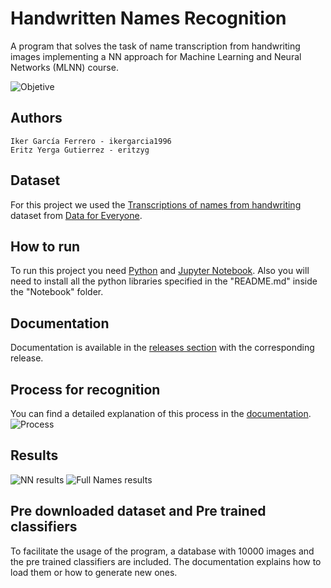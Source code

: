 # Handwritten Names Recognition
A program that solves the task of name transcription from handwriting images implementing a NN approach for Machine Learning and Neural Networks (MLNN) course.

![Objetive](https://github.com/ikergarcia1996/Handwritten-Names-Recognition/blob/master/DemoImages/objetive.png)

## Authors
```
Iker García Ferrero - ikergarcia1996
Eritz Yerga Gutierrez - eritzyg
```
## Dataset
For this project we used the [Transcriptions of names from handwriting](https://www.crowdflower.com/data-for-everyone/) dataset from [Data for Everyone](https://www.crowdflower.com/data-for-everyone/).

## How to run
To run this project you need [Python](https://www.python.org/) and [Jupyter Notebook](http://jupyter.org/).
Also you will need to install all the python libraries specified in the "README.md" inside the "Notebook" folder.

## Documentation
Documentation is available in the [releases section](https://github.com/ikergarcia1996/Handwritten-Names-Recognition/releases) with the corresponding release.

## Process for recognition
You can find a detailed explanation of this process in the [documentation](https://github.com/ikergarcia1996/Handwritten-Names-Recognition/releases).
![Process](https://github.com/ikergarcia1996/Handwritten-Names-Recognition/blob/master/DemoImages/Process.png)

## Results
![NN results](https://github.com/ikergarcia1996/Handwritten-Names-Recognition/blob/master/DemoImages/R1.PNG)
![Full Names results](https://github.com/ikergarcia1996/Handwritten-Names-Recognition/blob/master/DemoImages/R2.PNG)


## Pre downloaded dataset and Pre trained classifiers
To facilitate the usage of the program, a database with 10000 images and the pre trained classifiers are included. The documentation explains how to load them or how to generate new ones.
